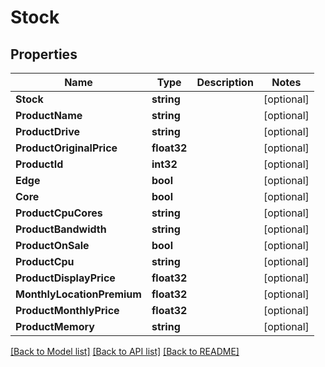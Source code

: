 # Stock

## Properties

Name | Type | Description | Notes
------------ | ------------- | ------------- | -------------
**Stock** | **string** |  | [optional] 
**ProductName** | **string** |  | [optional] 
**ProductDrive** | **string** |  | [optional] 
**ProductOriginalPrice** | **float32** |  | [optional] 
**ProductId** | **int32** |  | [optional] 
**Edge** | **bool** |  | [optional] 
**Core** | **bool** |  | [optional] 
**ProductCpuCores** | **string** |  | [optional] 
**ProductBandwidth** | **string** |  | [optional] 
**ProductOnSale** | **bool** |  | [optional] 
**ProductCpu** | **string** |  | [optional] 
**ProductDisplayPrice** | **float32** |  | [optional] 
**MonthlyLocationPremium** | **float32** |  | [optional] 
**ProductMonthlyPrice** | **float32** |  | [optional] 
**ProductMemory** | **string** |  | [optional] 

[[Back to Model list]](../README.md#documentation-for-models) [[Back to API list]](../README.md#documentation-for-api-endpoints) [[Back to README]](../README.md)



